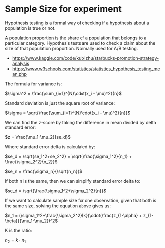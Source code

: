 # Sample Size for experiment


Hypothesis testing is a formal way of checking if a hypothesis about a population is true or not.


A population proportion is the share of a population that belongs to a particular category. Hypothesis tests are used to check a claim about the size of that population proportion. Normally used for A/B testing.

- https://www.kaggle.com/code/kuixizhu/starbucks-promotion-strategy-analysis
- https://www.w3schools.com/statistics/statistics_hypothesis_testing_mean.php

The formula for variance is:


$\sigma^2 = \frac{\sum_{i=1}^{N}\cdot(x_i - \mu)^2}{n}$

Standard deviation is just the square root of variance:

$\sigma = \sqrt{\frac{\sum_{i=1}^{N}\cdot(x_i - \mu)^2}{n}}$


We can find the z-score by taking the difference in mean divided by delta standard error:

$z = \frac{\mu_1-\mu_2}{se_d}$

Where standard error delta is calculated by:


$se_d = \sqrt{se_1^2+se_2^2} = \sqrt{\frac{\sigma_1^2}{n_1} + \frac{\sigma_2^2}{n_2}}$

$se_n = \frac{\sigma_n}{\sqrt{n_n}}$

If both n is the same, then we can simplify standard error delta to:

$se_d = \sqrt{\frac{\sigma_1^2+\sigma_2^2}{n}}$

If we want to calculate sample size for one observation, given that both is the same size, solving the equation above gives us:

$n_1 = (\sigma_1^2+\frac{\sigma_2^2}{k})\cdot(\frac{z_{1-\alpha} + z_{1-\beta}}{\mu_1-\mu_2})^2$

K is the ratio:

$n_2 = k\cdot{n_1}$
